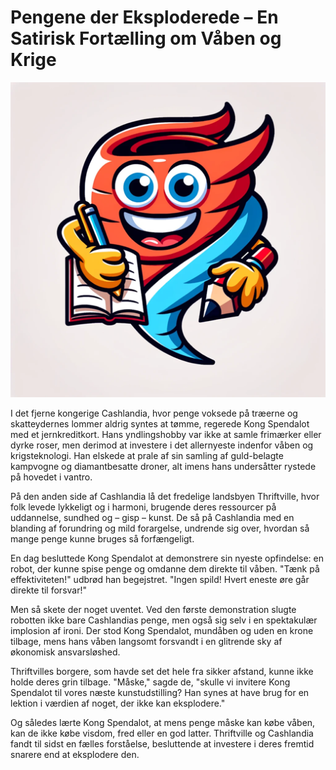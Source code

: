 # Pengene der Eksploderede – En Satirisk Fortælling om Våben og Krige

![Pengene der Eksploderede – En Satirisk Fortælling om Våben og Krige)](images/GPT_story_twister.png)

I det fjerne kongerige Cashlandia, hvor penge voksede på træerne og skatteydernes lommer aldrig syntes at tømme, regerede Kong Spendalot med et jernkreditkort. Hans yndlingshobby var ikke at samle frimærker eller dyrke roser, men derimod at investere i det allernyeste indenfor våben og krigsteknologi. Han elskede at prale af sin samling af guld-belagte kampvogne og diamantbesatte droner, alt imens hans undersåtter rystede på hovedet i vantro.

På den anden side af Cashlandia lå det fredelige landsbyen Thriftville, hvor folk levede lykkeligt og i harmoni, brugende deres ressourcer på uddannelse, sundhed og – gisp – kunst. De så på Cashlandia med en blanding af forundring og mild forargelse, undrende sig over, hvordan så mange penge kunne bruges så forfængeligt.

En dag besluttede Kong Spendalot at demonstrere sin nyeste opfindelse: en robot, der kunne spise penge og omdanne dem direkte til våben. "Tænk på effektiviteten!" udbrød han begejstret. "Ingen spild! Hvert eneste øre går direkte til forsvar!"

Men så skete der noget uventet. Ved den første demonstration slugte robotten ikke bare Cashlandias penge, men også sig selv i en spektakulær implosion af ironi. Der stod Kong Spendalot, mundåben og uden en krone tilbage, mens hans våben langsomt forsvandt i en glitrende sky af økonomisk ansvarsløshed.

Thriftvilles borgere, som havde set det hele fra sikker afstand, kunne ikke holde deres grin tilbage. "Måske," sagde de, "skulle vi invitere Kong Spendalot til vores næste kunstudstilling? Han synes at have brug for en lektion i værdien af noget, der ikke kan eksplodere."

Og således lærte Kong Spendalot, at mens penge måske kan købe våben, kan de ikke købe visdom, fred eller en god latter. Thriftville og Cashlandia fandt til sidst en fælles forståelse, besluttende at investere i deres fremtid snarere end at eksplodere den.
